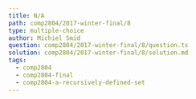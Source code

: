 ```yaml
---
title: N/A
path: comp2804/2017-winter-final/8
type: multiple-choice
author: Michiel Smid
question: comp2804/2017-winter-final/8/question.ts
solution: comp2804/2017-winter-final/8/solution.md
tags:
  - comp2804
  - comp2804-final
  - comp2804-a-recursively-defined-set
---
```

